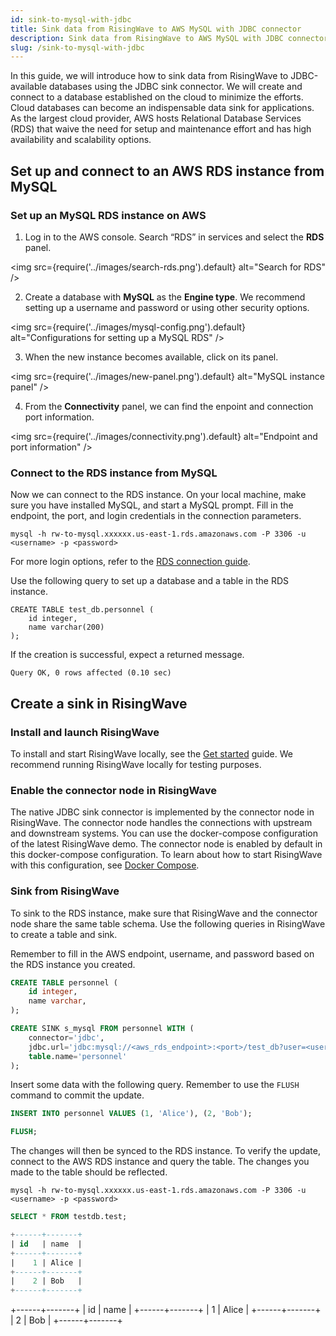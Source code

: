 ```yaml
---
id: sink-to-mysql-with-jdbc
title: Sink data from RisingWave to AWS MySQL with JDBC connector
description: Sink data from RisingWave to AWS MySQL with JDBC connector.
slug: /sink-to-mysql-with-jdbc
---
```


In this guide, we will introduce how to sink data from RisingWave to JDBC-available databases using the JDBC sink connector. We will create and connect to a database established on the cloud to minimize the efforts. Cloud databases can become an indispensable data sink for applications. As the largest cloud provider, AWS hosts Relational Database Services (RDS) that waive the need for setup and maintenance effort and has high availability and scalability options.

## Set up and connect to an AWS RDS instance from MySQL

### Set up an MySQL RDS instance on AWS

1. Log in to the AWS console. Search “RDS” in services and select the **RDS** panel.

<img
  src={require('../images/search-rds.png').default}
  alt="Search for RDS"
/>

2. Create a database with **MySQL** as the **Engine type**. We recommend setting up a username and password or using other security options.

<img
  src={require('../images/mysql-config.png').default}
  alt="Configurations for setting up a MySQL RDS"
/>

3. When the new instance becomes available, click on its panel. 

<img
  src={require('../images/new-panel.png').default}
  alt="MySQL instance panel"
/>

4. From the **Connectivity** panel, we can find the enpoint and connection port information.

<img
  src={require('../images/connectivity.png').default}
  alt="Endpoint and port information"
/>

### Connect to the RDS instance from MySQL

Now we can connect to the RDS instance. On your local machine, make sure you have installed MySQL, and start a MySQL prompt. Fill in the endpoint, the port, and login credentials in the connection parameters. 

```terminal
mysql -h rw-to-mysql.xxxxxx.us-east-1.rds.amazonaws.com -P 3306 -u <username> -p <password>
```

For more login options, refer to the [RDS connection guide](https://docs.aws.amazon.com/AmazonRDS/latest/UserGuide/USER_ConnectToInstance.html).

Use the following query to set up a database and a table in the RDS instance.

```mysql
CREATE TABLE test_db.personnel (
	id integer,
	name varchar(200)
);
```

If the creation is successful, expect a returned message.

```mysql
Query OK, 0 rows affected (0.10 sec)
```

## Create a sink in RisingWave

### Install and launch RisingWave

To install and start RisingWave locally, see the [Get started](/get-started.md) guide. We recommend running RisingWave locally for testing purposes. 


### Enable the connector node in RisingWave

 The native JDBC sink connector is implemented by the connector node in RisingWave. The connector node handles the connections with upstream and downstream systems. You can use the docker-compose configuration of the latest RisingWave demo. The connector node is enabled by default in this docker-compose configuration. To learn about how to start RisingWave with this configuration, see [Docker Compose](../deploy/risingwave-docker-compose.md).


### Sink from RisingWave

To sink to the RDS instance, make sure that RisingWave and the connector node share the same table schema. Use the following queries in RisingWave to create a table and sink.

Remember to fill in the AWS endpoint, username, and password based on the RDS instance you created. 

```sql
CREATE TABLE personnel (
	id integer,
	name varchar,
);

CREATE SINK s_mysql FROM personnel WITH (
	connector='jdbc',
	jdbc.url='jdbc:mysql://<aws_rds_endpoint>:<port>/test_db?user=<username>&password=<password>',
	table.name='personnel'
);
```

Insert some data with the following query. Remember to use the `FLUSH` command to commit the update.

```sql
INSERT INTO personnel VALUES (1, 'Alice'), (2, 'Bob');

FLUSH;
```

The changes will then be synced to the RDS instance. To verify the update, connect to the AWS RDS instance and query the table. The changes you made to the table should be reflected.

```terminal
mysql -h rw-to-mysql.xxxxxx.us-east-1.rds.amazonaws.com -P 3306 -u <username> -p <password>
```

```sql
SELECT * FROM testdb.test;

+------+-------+
| id   | name  |
+------+-------+
|    1 | Alice |
+------+-------+
|    2 | Bob   |
+------+-------+
```


+------+-------+
| id   | name  |
+------+-------+
|    1 | Alice |
+------+-------+
|    2 | Bob   |
+------+-------+
```